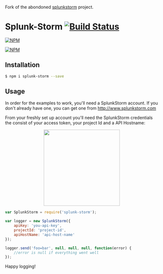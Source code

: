 Fork of the abondoned [splunkstorm](https://github.com/coccyx/splunkstorm) project.

# Splunk-Storm [![Build Status](https://travis-ci.org/zaphod1984/splunk-storm.png)](https://travis-ci.org/zaphod1984/splunk-storm)

[![NPM](https://nodei.co/npm/splunk-storm.png)](https://nodei.co/npm/splunk-storm/)

[![NPM](https://nodei.co/npm-dl/splunk-storm.png?months=3)](https://nodei.co/npm/splunk-storm/)

## Installation

````bash
$ npm i splunk-storm --save
````

## Usage

In order for the examples to work, you'll need a SplunkStorm account.
If you don't already have one, you can get one from http://www.splunkstorm.com

From your freshly set up account you'll need the SplunkStorm credentials the consist of your access token, your project Id and a API Hostname:

<p align="center">
  <img src="https://raw.github.com/zaphod1984/splunk-storm/master/img/credentials.png" width="250" />
</p>

````javascript
var SplunkStorm = require('splunk-storm');

var logger = new SplunkStorm({
    apiKey: 'you-api-key',
    projectId: 'project-id',
    apiHostName: 'api-host-name'
});

logger.send('foo=bar', null, null, null, function(error) {
    //error is null if everything went well
});

````

Happy logging!